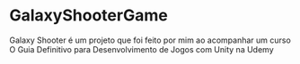 # GalaxyShooterGame
Galaxy Shooter é um projeto que foi feito por mim ao acompanhar um curso O Guia Definitivo para Desenvolvimento de Jogos com Unity na Udemy
